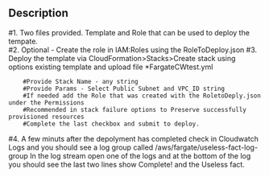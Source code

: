 ## Description

#1.  Two files provided.  Template and Role that can be used to deploy the tempate.  
#2.  Optional - Create the role in IAM:Roles using the RoleToDeploy.json
#3.  Deploy the template via CloudFormation>Stacks>Create stack using options existing template and upload file        *FargateCWtest.yml

        #Provide Stack Name - any string 
        #Provide Params - Select Public Subnet and VPC_ID string
        #If needed add the Role that was created with the RoletoDeply.json under the Permissions
        #Recommended in stack failure options to Preserve successfully provisioned resources 
        #Complete the last checkbox and submit to deploy.  

#4.  A few minuts after the depolyment has completed check in Cloudwatch Logs and you should see a log group called   /aws/fargate/useless-fact-log-group     In the log stream open one of the logs and at the bottom of the log you should see the last two lines show Complete! and the Useless fact. 

